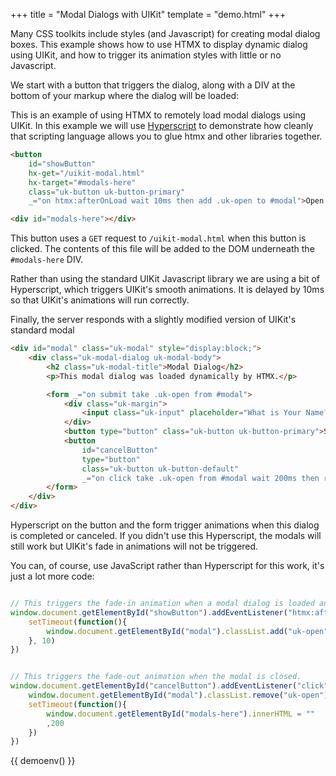 +++
title = "Modal Dialogs with UIKit"
template = "demo.html"
+++

Many CSS toolkits include styles (and Javascript) for creating modal dialog boxes. 
This example shows how to use HTMX to display dynamic dialog using UIKit, and how to 
trigger its animation styles with little or no Javascript.

We start with a button that triggers the dialog, along with a DIV at the bottom of your 
markup where the dialog will be loaded:

This is an example of using HTMX to remotely load modal dialogs using UIKit.  In this example we will use
[Hyperscript](https://hyperscript.org) to demonstrate how cleanly that scripting language allows you to
glue htmx and other libraries together.

```html
<button 
	id="showButton"
	hx-get="/uikit-modal.html" 
	hx-target="#modals-here" 
	class="uk-button uk-button-primary" 
	_="on htmx:afterOnLoad wait 10ms then add .uk-open to #modal">Open Modal</button>

<div id="modals-here"></div>
```

This button uses a `GET` request to `/uikit-modal.html` when this button is clicked.  The
contents of this file will be added to the DOM underneath the `#modals-here` DIV.

Rather than using the standard UIKit Javascript library we are using a bit of Hyperscript, 
which triggers UIKit's smooth animations. It is delayed by 10ms so that UIKit's animations
will run correctly.

Finally, the server responds with a slightly modified version of UIKit's standard modal

```html
<div id="modal" class="uk-modal" style="display:block;">
	<div class="uk-modal-dialog uk-modal-body">
		<h2 class="uk-modal-title">Modal Dialog</h2>
		<p>This modal dialog was loaded dynamically by HTMX.</p>

		<form _="on submit take .uk-open from #modal">
			<div class="uk-margin">
				<input class="uk-input" placeholder="What is Your Name?">
			</div>
			<button type="button" class="uk-button uk-button-primary">Save Changes</button>
			<button 
				id="cancelButton"
				type="button" 
				class="uk-button uk-button-default" 
				_="on click take .uk-open from #modal wait 200ms then remove #modal">Close</button>
		</form>
	</div>
</div>
```

Hyperscript on the button and the form trigger animations when this dialog is completed
or canceled.  If you didn't use this Hyperscript, the modals will still work but UIKit's
fade in animations will not be triggered.

You can, of course, use JavaScript rather than Hyperscript for this work, it's just a lot more code:

```javascript

// This triggers the fade-in animation when a modal dialog is loaded and displayed
window.document.getElementById("showButton").addEventListener("htmx:afterOnLoad", function() {
	setTimeout(function(){
		window.document.getElementById("modal").classList.add("uk-open")
	}, 10)
})


// This triggers the fade-out animation when the modal is closed.
window.document.getElementById("cancelButton").addEventListener("click", function() {
	window.document.getElementById("modal").classList.remove("uk-open")
	setTimeout(function(){
		window.document.getElementById("modals-here").innerHTML = ""
		,200
	})
})
```

<div id="modals-here"></div>

{{ demoenv() }}

<style>
	@import "https://cdnjs.cloudflare.com/ajax/libs/uikit/3.5.9/css/uikit-core.min.css";
</style>

<script src="https://unpkg.com/hyperscript.org"></script>
<script>
    //=========================================================================
    // Fake Server Side Code
    //=========================================================================

    // routes
    init("/demo", function(request, params) {
		return `
<button 
	class="uk-button uk-button-primary" 
	hx-get="/modal" 
	hx-trigger="click" 
	hx-target="#modals-here"
	_="on htmx:afterOnLoad wait 10ms then add .uk-open to #modal">Show Modal Dialog</button>`
	})
		
	onGet("/modal", function(request, params){
	  return `
<div id="modal" class="uk-modal" style="display:block;">
	<div class="uk-modal-dialog uk-modal-body">
		<h2 class="uk-modal-title">Modal Dialog</h2>
		<p>This modal dialog was loaded dynamically by HTMX.  You can put any server request here and you don't (necessarily) need to use the UIKit Javascript file to make it work</p>

		<form _="on submit take .uk-open from #modal">
			<div class="uk-margin">
				<input class="uk-input" placeholder="What is Your Name?">
			</div>

			<div class="uk-margin">
				<input class="uk-input" placeholder="What is Your Quest?">
			</div>

			<div class="uk-margin">
				<input class="uk-input" placeholder="What is Your Favorite Color?">
			</div>

			<button type="button" class="uk-button uk-button-primary" _="on click call alert('submit to server and close dialog.')">Save Changes</button>
			<button type="button" class="uk-button uk-button-default" _="on click take .uk-open from #modal wait 200ms then remove #modal">Close</button>
		</form>
	</div>
</div>`
});
</script>
